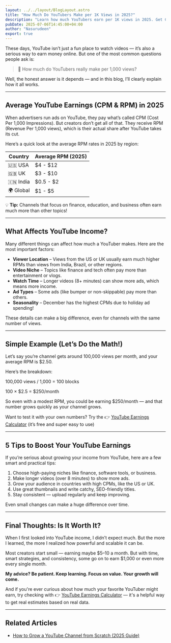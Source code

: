 ```yaml
---
layout: ../../layout/BlogLayout.astro
title: "How Much Do YouTubers Make per 1K Views in 2025?"
description: "Learn how much YouTubers earn per 1K views in 2025. Get CPM/RPM examples and tips to grow your income."
pubDate: 2025-07-06T14:45:00+04:00
author: "Nasurudeen"
export: true
---
```


These days, YouTube isn’t just a fun place to watch videos — it’s also a serious way to
earn money online. But one of the most common questions people ask is:

> 💬 How much do YouTubers really make per 1,000 views?

Well, the honest answer is it depends — and in this blog, I’ll clearly explain how it all
works.

---

## Average YouTube Earnings (CPM & RPM) in 2025

When advertisers run ads on YouTube, they pay what’s called CPM (Cost Per 1,000
Impressions). But creators don’t get all of that. They receive RPM (Revenue Per 1,000
views), which is their actual share after YouTube takes its cut.

Here’s a quick look at the average RPM rates in 2025 by region:

| Country   | Average RPM (2025) |
| --------- | ------------------ |
| 🇺🇸 USA    | $4 - $12           |
| 🇬🇧 UK     | $3 - $10           |
| 🇮🇳 India  | $0.5 - $2          |
| 🌍 Global | $1 - $5            |

💡 **Tip:** Channels that focus on finance, education, and business often earn much
more than other topics!

---

## What Affects YouTube Income?

Many different things can affect how much a YouTuber makes. Here are the most
important factors:

- **Viewer Location** – Views from the US or UK usually earn much higher RPMs
  than views from India, Brazil, or other regions.
- **Video Niche** – Topics like finance and tech often pay more than
  entertainment or vlogs.
- **Watch Time** – Longer videos (8+ minutes) can show more ads, which
  means more income.
- **Ad Types** – Some ads (like bumper or non-skippable) pay more than
  others.
- **Seasonality** – December has the highest CPMs due to holiday ad
  spending!

These details can make a big difference, even for channels with the same number of
views.

---

## Simple Example (Let’s Do the Math!)

Let’s say you’re channel gets around 100,000 views per month, and your average
RPM is $2.50.

Here’s the breakdown:

100,000 views / 1,000 = 100 blocks

100 × $2.5 = $250/month

So even with a modest RPM, you could be earning $250/month — and that number
grows quickly as your channel grows.

Want to test it with your own numbers? Try the 👉 [YouTube Earnings Calculator](/) (it’s
free and super easy to use)

---

## 5 Tips to Boost Your YouTube Earnings

If you’re serious about growing your income from YouTube, here are a few smart and
practical tips:

1. Choose high-paying niches like finance, software tools, or business.
2. Make longer videos (over 8 minutes) to show more ads.
3. Grow your audience in countries with high CPMs, like the US or UK.
4. Use great thumbnails and write catchy, SEO-friendly titles.
5. Stay consistent — upload regularly and keep improving.

Even small changes can make a huge difference over time.

---

## Final Thoughts: Is It Worth It?

When I first looked into YouTube income, I didn’t expect much. But the more I learned,
the more I realized how powerful and scalable it can be.

Most creators start small — earning maybe $5–10 a month. But with time, smart
strategies, and consistency, some go on to earn $1,000 or even more every single
month.

**My advice? Be patient. Keep learning. Focus on value. Your growth will come.**

And if you're ever curious about how much your favorite YouTuber might earn, try
checking with 👉 [YouTube Earnings Calculator](/) — it's a helpful way to get real estimates based
on real data.

---

## Related Articles

- [How to Grow a YouTube Channel from Scratch (2025 Guide)](/blog/How-to-Grow-a-YouTube-Channel-from-Scratch-2025-Guide)
